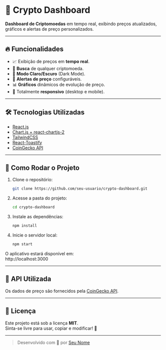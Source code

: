# 🚀 Crypto Dashboard

**Dashboard de Criptomoedas** em tempo real, exibindo preços atualizados, gráficos e alertas de preço personalizados.

---

## 🔥 Funcionalidades

- 📈 Exibição de preços em **tempo real**.
- 🔎 **Busca** de qualquer criptomoeda.
- 🎨 **Modo Claro/Escuro** (Dark Mode).
- 🚨 **Alertas de preço** configuráveis.
- 📊 **Gráficos** dinâmicos de evolução de preço.
- 📱 Totalmente **responsivo** (desktop e mobile).

---

## 🛠️ Tecnologias Utilizadas

- [React.js](https://react.dev/)
- [Chart.js + react-chartjs-2](https://react-chartjs-2.js.org/)
- [TailwindCSS](https://tailwindcss.com/)
- [React-Toastify](https://fkhadra.github.io/react-toastify/)
- [CoinGecko API](https://www.coingecko.com/en/api)

---

## 🚀 Como Rodar o Projeto

1. Clone o repositório:
   ```bash
   git clone https://github.com/seu-usuario/crypto-dashboard.git
   ```

2. Acesse a pasta do projeto:
   ```bash
   cd crypto-dashboard
   ```

3. Instale as dependências:
   ```bash
   npm install
   ```

4. Inicie o servidor local:
   ```bash
   npm start
   ```

O aplicativo estará disponível em:  
http://localhost:3000

---

## 🎯 API Utilizada

Os dados de preço são fornecidos pela [CoinGecko API](https://www.coingecko.com/en/api).

---

## 📄 Licença

Este projeto está sob a licença **MIT**.  
Sinta-se livre para usar, copiar e modificar! 🚀

---

> Desenvolvido com 💙 por [Seu Nome](https://github.com/seu-usuario)
